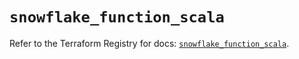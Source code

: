 # `snowflake_function_scala`

Refer to the Terraform Registry for docs: [`snowflake_function_scala`](https://registry.terraform.io/providers/snowflake-labs/snowflake/1.0.0/docs/resources/function_scala).
